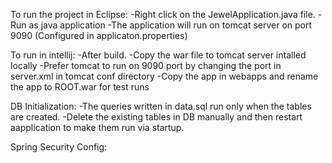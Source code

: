 To run the project in Eclipse:
	-Right click on the JewelApplication.java file.
	-Run as java application
	-The application will run on tomcat server on port 9090 (Configured in applicaton.properties)
	
To run in intellij:
	-After build.
	-Copy the war file to tomcat server intalled locally
	-Prefer tomcat to run on 9090 port by changing the port in server.xml in tomcat conf directory
	-Copy the app in webapps and rename the app to ROOT.war for test runs
	
DB Initialization:
	-The queries written in data.sql run only when the tables are created.
	-Delete the existing tables in DB manually and then restart aapplication to make them run via startup.
	
Spring Security Config:
